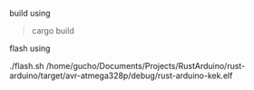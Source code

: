 build using

> cargo build

flash using

./flash.sh /home/gucho/Documents/Projects/RustArduino/rust-arduino/target/avr-atmega328p/debug/rust-arduino-kek.elf